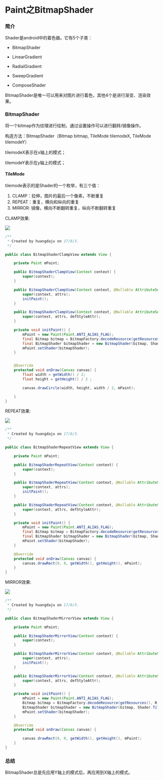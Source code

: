 # Paint之BitmapShader

### 简介

Shader是android中的着色器。它有5个子类：

* BitmapShader

* LinearGradient

* RadialGradient

* SweepGradient

* ComposeShader

BitmapShader是唯一可以用来对图片进行着色，其他4个是进行渐变、渲染效果。

### BitmapShader

将一个bitmap作为纹理进行绘制，通过设置操作可以进行翻转/镜像操作。

构造方法：BitmapShader（Bitmap bitmap, TileMode tilemodeX, TileMode tilemodeY）

tilemodeX表示在x轴上的模式；

tilemodeY表示在y轴上的模式；

#### TileMode

tilemode表示的是Shader的一个枚举，有三个值：

1. CLAMP：拉伸，图片的最后一个像素，不断重复
2. REPEAT：重复，横向和纵向的重复
3. MIRROR: 镜像，横向不断翻转重复，纵向不断翻转重复



CLAMP效果:

![](/assets/device-2017-08-03-160805.png)

```java
/**
 * Created by huangdaju on 17/8/3.
 */

public class BitmapShaderClampView extends View {

    private Paint mPaint;

    public BitmapShaderClampView(Context context) {
        super(context);
    }

    public BitmapShaderClampView(Context context, @Nullable AttributeSet attrs) {
        super(context, attrs);
        initPaint();
    }

    public BitmapShaderClampView(Context context, @Nullable AttributeSet attrs, int defStyleAttr) {
        super(context, attrs, defStyleAttr);
    }

    private void initPaint() {
        mPaint = new Paint(Paint.ANTI_ALIAS_FLAG);
        final Bitmap bitmap = BitmapFactory.decodeResource(getResources(), R.drawable.aaa);
        final BitmapShader bitmapShader = new BitmapShader(bitmap, Shader.TileMode.CLAMP, Shader.TileMode.CLAMP);
        mPaint.setShader(bitmapShader);
    }


    @Override
    protected void onDraw(Canvas canvas) {
        float width = getWidth() / 2;
        float height = getHeight() / 2 ;

        canvas.drawCircle(width, height, width / 2, mPaint);

    }
}
```

REPEAT效果:

![](/assets/device-2017-08-03-160853.png)

```java
/**
 * Created by huangdaju on 17/8/3.
 */

public class BitmapShaderRepeatView extends View {

    private Paint mPaint;

    public BitmapShaderRepeatView(Context context) {
        super(context);
    }

    public BitmapShaderRepeatView(Context context, @Nullable AttributeSet attrs) {
        super(context, attrs);
        initPaint();
    }

    public BitmapShaderRepeatView(Context context, @Nullable AttributeSet attrs, int defStyleAttr) {
        super(context, attrs, defStyleAttr);
    }

    private void initPaint() {
        mPaint = new Paint(Paint.ANTI_ALIAS_FLAG);
        final Bitmap bitmap = BitmapFactory.decodeResource(getResources(), R.mipmap.ic_launcher);
        final BitmapShader bitmapShader = new BitmapShader(bitmap, Shader.TileMode.REPEAT, Shader.TileMode.REPEAT);
        mPaint.setShader(bitmapShader);
    }

    @Override
    protected void onDraw(Canvas canvas) {
        canvas.drawRect(0, 0, getWidth(), getHeight(), mPaint);
    }
}
```

MIRROR效果:

![](/assets/device-2017-08-03-161914.png)

```java
/**
 * Created by huangdaju on 17/8/3.
 */

public class BitmapShaderMirrorView extends View {

    private Paint mPaint;

    public BitmapShaderMirrorView(Context context) {
        super(context);
    }

    public BitmapShaderMirrorView(Context context, @Nullable AttributeSet attrs) {
        super(context, attrs);
        initPaint();
    }

    public BitmapShaderMirrorView(Context context, @Nullable AttributeSet attrs, int defStyleAttr) {
        super(context, attrs, defStyleAttr);
    }

    private void initPaint() {
        mPaint = new Paint(Paint.ANTI_ALIAS_FLAG);
        Bitmap bitmap = BitmapFactory.decodeResource(getResources(), R.mipmap.ic_launcher);
        BitmapShader bitmapShader = new BitmapShader(bitmap, Shader.TileMode.REPEAT, Shader.TileMode.MIRROR);
        mPaint.setShader(bitmapShader);
    }

    @Override
    protected void onDraw(Canvas canvas) {

        canvas.drawRect(0, 0, getWidth(), getHeight(), mPaint);
    }
}
```

### 总结

BitmapShader总是先应用Y轴上的模式后，再应用到X轴上的模式。







